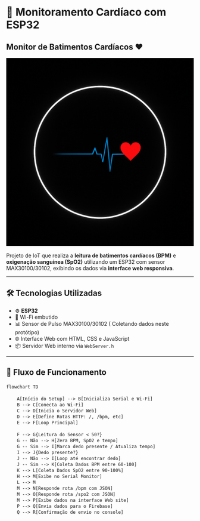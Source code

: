 # 💓 Monitoramento Cardíaco com ESP32
## Monitor de Batimentos Cardíacos ❤️

![Batimentos](Batimento-Cardiaco.png)

Projeto de IoT que realiza a **leitura de batimentos cardíacos (BPM)** e **oxigenação sanguínea (SpO2)** utilizando um ESP32 com sensor MAX30100/30102, exibindo os dados via **interface web responsiva**.

---

## 🛠 Tecnologias Utilizadas

- ⚙️ **ESP32**
- 📡 Wi-Fi embutido
- 📊 Sensor de Pulso MAX30100/30102 ( Coletando dados neste protótipo)
- 🌐 Interface Web com HTML, CSS e JavaScript
- 📦 Servidor Web interno via `WebServer.h`

---

## 🔁 Fluxo de Funcionamento

```mermaid
flowchart TD
  
    A[Início do Setup] --> B[Inicializa Serial e Wi-Fi]
    B --> C[Conecta ao Wi-Fi]
    C --> D[Inicia o Servidor Web]
    D --> E[Define Rotas HTTP: /, /bpm, etc]
    E --> F[Loop Principal]

    F --> G{Leitura do Sensor < 50?}
    G -- Não --> H[Zera BPM, SpO2 e tempo]
    G -- Sim --> I[Marca dedo presente / Atualiza tempo]
    I --> J{Dedo presente?}
    J -- Não --> I[Loop até encontrar dedo]
    J -- Sim --> K[Coleta Dados BPM entre 60-100]
    K --> L[Coleta Dados SpO2 entre 90-100%]
    H --> M[Exibe no Serial Monitor]
    L --> M
    M --> N[Responde rota /bpm com JSON]
    M --> O[Responde rota /spo2 com JSON]
    M --> P[Exibe dados na interface Web site]
    P --> Q[Envia dados para o Firebase]
    Q --> R[Confirmação de envio no console]


